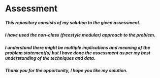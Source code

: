 # Assessment
##### This repository consists of my solution to the given assessment.
##### I have used the non-class (freestyle modular) approach to the problem. 
##### I understand there might be multiple implications and meaning of the problem statement(s) but I have done the assessment as per my best understanding of the techniques and data. 
##### Thank you for the opportunity, I hope you like my solution. 

